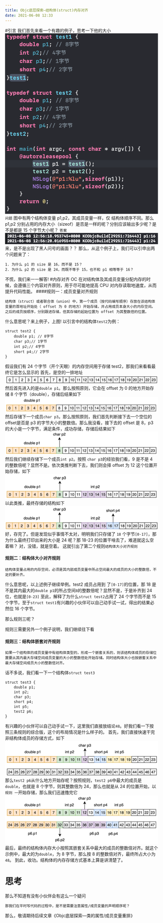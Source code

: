 ```yaml
---
title: Objc底层探索—结构体(struct)内存对齐
date: 2021-06-08 12:33
---
```

#引言
我们首先来看一个有趣的例子，思考一下他的大小
![](./_image/2021-06-08/2021-06-08-12-57-24@2x.png)
`问题`
        图中有两个结构体变量 p1,p2，其成员变量一样，仅 结构体顺序不同。那么 p1,p2 分别占用的内存大小（sizeof）是否是一样的呢？分别应该输出多少呢？是不是都是 15 个字节大小呢？
`答案`
![](./_image/2021-06-08/2021-06-08-13-05-42@2x.png)
来，是不是出现了黑人问号的画面？？
那么，从这个例子上，我们可以引申出两个问题来了：
```
1. 为什么 p1 的 size 是 16，而不是 15？
2. 为什么 p2 的 size 是 24，而既不等于 15，也不和 p1 相等等于 16？
```
不慌，我们来一一解答!
#内存对齐
OC 在对结构体及其成员变量分配内存的时候，会遵循三个内容对齐原则，用于尽可能地提高 CPU 对内存读取地速度，从而提升代码性能。
####规则一：成员变量对齐规则
```
结构体（struct）或者联合体（union）中，第一个成员（按代码编写顺序）存放在该结构体变量的首地址开始处（ offset 为 0 的地方）开始存储，并占用成员本身大小的内存空间。之后的成员按顺序，分别跟进存储，但其存储的起始位置为 offset 为其整数倍的位置。
```
什么意思呢？来上例子，上图!
以引言中的结构体`test2`为例：
```
struct test2 {
    double p1; // 8字节
    char p3;// 1字节
    int p2;// 4字节
    short p4;// 2字节
}
```
假设我们有 24 个字节（开个天眼）的内存空间用于存储 test2，那我们来看看最终它是怎么显示的
首先，是空的一排地址
![](./_image/2021-06-08/2021-06-08-23-05-10@2x.png)
然后首先进入的是`double p1`。那么按照原则，它会在 offset 为 0 的地方开始存储 8 个字节（double），存储后结果如下
![](./_image/2021-06-08/2021-06-08-23-07-59@2x.png)
然后存储下一个成员`char p3`。那么按照原则，我们首先判断接下去一个空位的 offset是否是 p3 的字节大小的整数倍。那么我没看，接下去的 offset 是 8，p3 的大小是一个字节，满足条件，成功存储，存储后结果如下
![](./_image/2021-06-08/2021-06-08-23-12-01@2x.png)
然后我们继续存储下一个成员`int p2`。按照 `char p3`的经验我们看，9 是不是 4 的整数倍呢？显然不是。依次类推判断下去，我们则会择 offset 为 12 这个位置开始存储，如下
![](./_image/2021-06-08/2021-06-08-23-14-26@2x.png)
以此类推，最终存储的结构如下
![](./_image/2021-06-08/2021-06-08-23-16-35@2x.png)
好，存完了。但是发现似乎事情不太对，明明我们只存储了 `18` 个字节`[0-17]`，那为什么最终打印出来的大小是 24 呢？那 18-23 的位置干啥去了，难道就这么空着嘛？
对，没错，就是空着。
这就引出了第二个规则`结构体大小对齐规则`
#### 规则二：结构体大小对齐规则
```
结构体变量占用的内存空间，必须是其内部成员变量中所占空间最大的成员的大小的整数倍，不足的要补齐。
```
什么意思呢，以上述例子继续举例。test2 成员占用到 了`[0-17]`的位置，那 18 是不是其内最大的`double p1`的所占空间`8`的整数倍呢？显然不是，于是补齐到 24 位，也就是`[0-23]`
至此，解释了为什么`struct test2`占用了 24 个字节而不是 15个字节，至于`struct test1`有兴趣的小伙伴可以自己动手试一试，得出的结果必然位 16 个字节。

那么规则三呢？

规则三需要另外一个例子说明，我们继续往下看
#### 规则三：结构体嵌套对齐规则
```
如果一个结构体的成员变量中有结构体类型的，形成一个嵌套关系的，则该结构体成员的存储位置要从其内最大存储空间成员变量的大小的整数倍处开始存储。同时结构体大小也按嵌套关系中最大存储空间成员大小的整数倍对齐。
```
话不多说，我们看一下一个结构体`struct test3`
```
struct test3 {
    double p1;
    int p2;
    char p3;
    short p4;
    int p5;
    test2 p6;
}
```
有兴趣的小伙伴可以自己动手试一下，这里我们直接放结论`48`。好我们看一下按照三条规则的综合版，这个的布局情况是什么样子的。
首先，我们直接快速干完非结构体成员的存储方式，如下
![](./_image/2021-06-08/2021-06-08-23-52-05@2x.png)
那么`test2 p6`从什么地方开始存呢？按照规则，`test2 p6`中最大的成员是`double`，也就是 8 个字节，则其整数倍为 24，那么也就是从 24 的位置开始，以`规则 一`开始存储，那么我们迅速撸完它
![](./_image/2021-06-08/2021-06-08-23-59-57@2x.png)
最后，最终的结构体内存大小按照其嵌套关系中最大的成员的整数倍对齐。就这个示例中，最大的为`double`，为 8 字节，那么按 8 的整数倍对齐，最终所占大小为`48`。
到此，收功。结构体的内存存储方式基本上算是讲清楚了。

# 思考
那么不知道有没有小伙伴会有这么一个疑问
```
那我们在平时写代码的过程中，是不是需要注意属性/成员变量的声明顺序呢？
```
那么，敬请期待后续文章《Objc底层探索—类的属性/成员变量重排》

